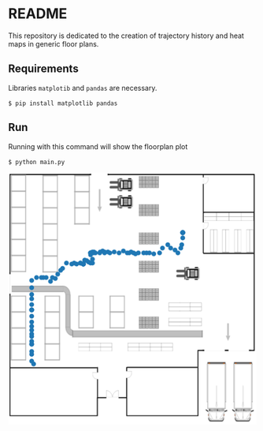 # README

This repository is dedicated to the creation of trajectory history and heat maps in generic floor plans.

## Requirements

Libraries ```matplotib``` and ```pandas``` are necessary.
```
$ pip install matplotlib pandas
```

## Run

Running with this command will show the floorplan plot
```
$ python main.py
```

![Trajectory in the Floor Plan](images\FloorPlan_with_trajectory.png)